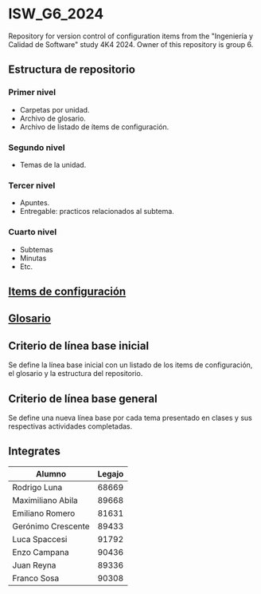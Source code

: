 # ISW_G6_2024
Repository for version control of configuration items from the "Ingeniería y Calidad de Software" study 4K4 2024. Owner of this repository is group 6.

## Estructura de repositorio

### Primer nivel 
- Carpetas por unidad.
- Archivo de glosario.
- Archivo de listado de ítems de configuración.

### Segundo nivel 
- Temas de la unidad.

### Tercer nivel 
- Apuntes.
- Entregable: practicos relacionados al subtema.

### Cuarto nivel 
- Subtemas
- Minutas
- Etc.

## [Items de configuración](itemsDeConfiguracion.md)

## [Glosario](glosario.md)

## Criterio de línea base inicial
Se define la línea base inicial con un listado de los items de configuración, el glosario y la estructura del repositorio.

## Criterio de línea base general
Se define una nueva línea base por cada tema presentado en clases y sus respectivas actividades completadas.

## Integrates
|Alumno | Legajo|
|---|---|
|Rodrigo Luna | 68669|
|Maximiliano Abila | 89668|
|Emiliano Romero | 81631|
|Gerónimo Crescente | 89433|
|Luca Spaccesi | 91792|
|Enzo Campana | 90436|
|Juan Reyna | 89336|
|Franco Sosa | 90308|

